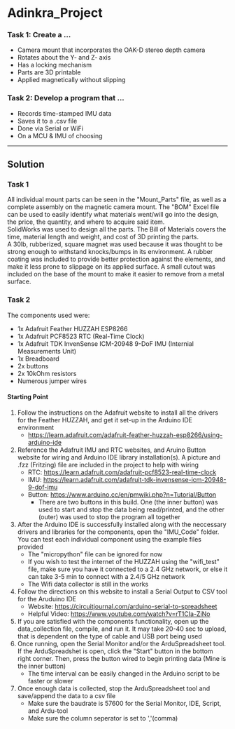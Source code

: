 # Adinkra_Project

### Task 1: Create a ...
- Camera mount that incorporates the OAK-D stereo depth camera
- Rotates about the Y- and Z- axis
- Has a locking mechanism
- Parts are 3D printable
- Applied magnetically without slipping

### Task 2: Develop a program that ...
- Records time-stamped IMU data 
- Saves it to a .csv file
- Done via Serial or WiFi
- On a MCU & IMU of choosing
---

## Solution
### Task 1
All individual mount parts can be seen in the "Mount_Parts" file, as well as a complete assembly on the magnetic camera mount. The "BOM" Excel file can be used to easily identify what materials went/will go into the design, the price, the quantity, and where to acquire said item.  
SolidWorks was used to design all the parts. The Bill of Materials covers the time, material length and weight, and cost of 3D printing the parts.  
A 30lb, rubberized, square magnet was used because it was thought to be strong enough to withstand knocks/bumps in its environment. A rubber coating was included to provide better protection against the elements, and make it less prone to slippage on its applied surface. A small cutout was included on the base of the mount to make it easier to remove from a metal surface.

### Task 2
The components used were:
- 1x Adafruit Feather HUZZAH ESP8266
- 1x Adafruit PCF8523 RTC (Real-Time Clock)
- 1x Adafruit TDK InvenSense ICM-20948 9-DoF IMU (Internial Measurements Unit)
- 1x Breadboard
- 2x buttons
- 2x 10kOhm resistors
- Numerous jumper wires

#### Starting Point
1. Follow the instructions on the Adafruit website to install all the drivers for the Feather HUZZAH, and get it set-up in the Arduino IDE environment 
    - <https://learn.adafruit.com/adafruit-feather-huzzah-esp8266/using-arduino-ide>
2. Reference the Adafruit IMU and RTC websites, and Aruino Button website for wiring and Arduino IDE library installation(s). A picture and .fzz (Fritzing) file are included in the project to help with wiring
    - RTC: <https://learn.adafruit.com/adafruit-pcf8523-real-time-clock>
    - IMU: <https://learn.adafruit.com/adafruit-tdk-invensense-icm-20948-9-dof-imu>
    - Button: <https://www.arduino.cc/en/pmwiki.php?n=Tutorial/Button>
        - There are two buttons in this build. One (the inner button) was used to start and stop the data being read/printed, and the other (outer) was used to stop the program all together
3. After the Arduino IDE is successfully installed along with the neccessary drivers and libraries for the components, open the "IMU_Code" folder. You can test each individual component using the example files provided
    - The "micropython" file can be ignored for now
    - If you wish to test the internet of the HUZZAH using the "wifi_test" file, make sure you have it connected to a 2.4 GHz network, or else it can take 3-5 min to connect with a 2.4/5 GHz network
    - The Wifi data collector is still in the works
4. Follow the directions on this website to install a Serial Output to CSV tool for the Aruduino IDE
    - Website: <https://circuitjournal.com/arduino-serial-to-spreadsheet>
    - Helpful Video: <https://www.youtube.com/watch?v=rT1CIa-ZiNo>
5. If you are satisfied with the components functionality, open up the data_collection file, compile, and run it. It may take 20-40 sec to upload, that is dependent on the type of cable and USB port being used
6. Once running, open the Serial Monitor and/or the ArduSpreadsheet tool. If the ArduSpreadshet is open, click the "Start" button in the bottom right corner. Then, press the button wired to begin printing data (Mine is the inner button)
    - The time interval can be easily changed in the Arduino script to be faster or slower
7. Once enough data is collected, stop the ArduSpreadsheet tool and save/append the data to a csv file
    - Make sure the baudrate is 57600 for the Serial Monitor, IDE, Script, and Ardu-tool
    - Make sure the column seperator is set to ','(comma)